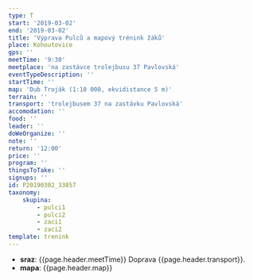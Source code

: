 ```yaml
---
type: T
start: '2019-03-02'
end: '2019-03-02'
title: 'Výprava Pulců a mapový trénink žáků'
place: Kohoutovice
gps: ''
meetTime: '9:30'
meetplace: 'na zastávce trolejbusu 37 Pavlovská'
eventTypeDescription: ''
startTime: ''
map: 'Dub Troják (1:10 000, ekvidistance 5 m)'
terrain: ''
transport: 'trolejbusem 37 na zastávku Pavlovská'
accomodation: ''
food: ''
leader: ''
doWeOrganize: ''
note: ''
return: '12:00'
price: ''
program: ''
thingsToTake: ''
signups: ''
id: P20190302_33857
taxonomy:
    skupina:
        - pulci1
        - pulci2
        - zaci1
        - zaci2
template: trenink
---
```

* **sraz**: {{page.header.meetTime}} Doprava {{page.header.transport}}.
* **mapa**: {{page.header.map}}
